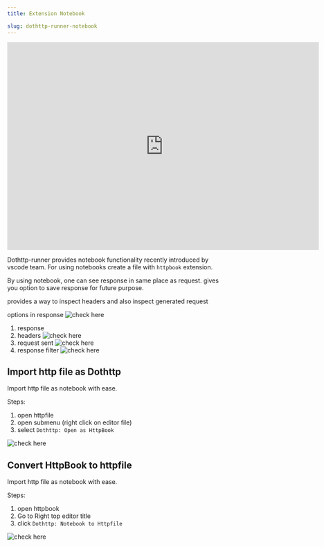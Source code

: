 ```yaml
---
title: Extension Notebook

slug: dothttp-runner-notebook
---
```


<iframe width="720" height="480" src="https://www.youtube.com/embed/pSgwQUJS1l4" title="YouTube video player" frameborder="0" allow="accelerometer; autoplay; clipboard-write; encrypted-media; gyroscope; picture-in-picture" allowfullscreen></iframe>


Dothttp-runner provides notebook functionality recently introduced by vscode team. For using notebooks create a file with `httpbook` extension.


By using notebook, one can see response in same place as request. gives you option to save response for future purpose. 

provides a way to inspect headers and also inspect generated request

options in response
![check here](/img/dothttp-notebook-explore.png)
1. response
2. headers
![check here](/img/dothttp-notebook-headers.png )
3. request sent
![check here](/img/dothttp-notebook-request-sent.png)
4. response filter 
![check here](/img/dothttp-notebook-response-filter.png)



## Import http file as Dothttp


Import http file as notebook with ease. 

Steps: 
1. open httpfile 
2. open submenu (right click on editor file)
3. select `Dothttp: Open as HttpBook`

![check here](/img/OpenAsHttpBook.png)


## Convert HttpBook to httpfile

Import http file as notebook with ease. 

Steps: 
1. open httpbook
2. Go to Right top editor title 
3. click `Dothttp: Notebook to Httpfile`

![check here](/img/OpenAsHttpFile.png)

